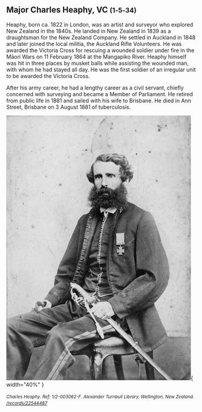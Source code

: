 ## Major Charles Heaphy, VC <small>(1‑5‑34)</small>

Heaphy, born ca. 1822 in London, was an artist and surveyor who explored New Zealand in the 1840s. He landed in New Zealand in 1839 as a draughtsman for the New Zealand Company. He settled in Auckland in 1848 and later joined the local militia, the Auckland Rifle Volunteers. He was awarded the Victoria Cross for rescuing a wounded soldier under fire in the Māori Wars on 11 February 1864 at the Mangapiko River. Heaphy himself was hit in three places by musket balls while assisting the wounded man, with whom he had stayed all day. He was the first soldier of an irregular unit to be awarded the Victoria Cross. 

After his army career, he had a lengthy career as a civil servant, chiefly concerned with surveying and became a Member of Parliament. He retired from public life in 1881 and sailed with his wife to Brisbane. He died in Ann Street, Brisbane on 3 August 1881 of tuberculosis.

![Charles Heaphy](../assets/charles-heaphy.jpg){ width="40%" }  

*<small>Charles Heaphy. Ref: 1/2-003062-F. Alexander Turnbull Library, Wellington, New Zealand. [/records/22544487](https://natlib.govt.nz/records/22544487)</small>*
